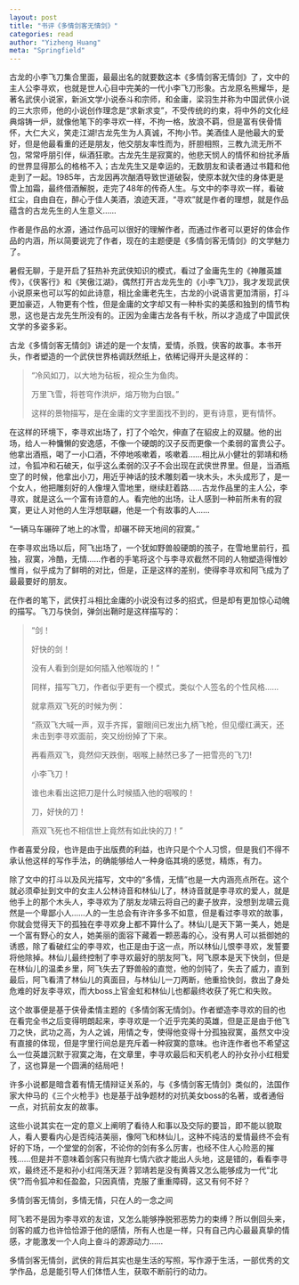 ```yaml
---
layout: post
title: "书评《多情剑客无情剑》"
categories: read
author: "Yizheng Huang"
meta: "Springfield"
---
```


古龙的小李飞刀集合里面，最最出名的就要数这本《多情剑客无情剑》了，文中的主人公李寻欢，也就是世人心目中完美的一代小李飞刀形象。古龙原名熊耀华，是著名武侠小说家，新派文学小说泰斗和宗师，和金庸，梁羽生并称为中国武侠小说的三大宗师，他的小说创作理念是“求新求变”，不受传统的约束，将中外的文化经典熔铸一炉，就像他笔下的李寻欢一样，不拘一格，放浪不羁，但是富有侠骨情怀，大仁大义，笑走江湖!古龙先生为人真诚，不拘小节。美酒佳人是他最大的爱好，但是他最看重的还是朋友，他交朋友率性而为，肝胆相照，三教九流无所不包，常常呼朋引伴，纵酒狂歌。古龙先生是寂寞的，他悲天悯人的情怀和纷扰矛盾的世界显得那么的格格不入；古龙先生又是幸运的，无数朋友和读者通过书籍和他走到了一起。1985年，古龙因再次酗酒导致世道破裂，使原本就欠佳的身体更是雪上加霜，最终借酒解脱，走完了48年的传奇人生。与文中的李寻欢一样，看破红尘，自由自在，醉心于佳人美酒，浪迹天涯，“寻欢”就是作者的理想，就是作品蕴含的古龙先生的人生意义……

作者是作品的水源，通过作品可以很好的理解作者，而通过作者可以更好的体会作品的内涵，所以简要说完了作者，现在的主题便是《多情剑客无情剑》的文学魅力了。

暑假无聊，于是开启了狂热补充武侠知识的模式，看过了金庸先生的《神雕英雄传》，《侠客行》和《笑傲江湖》，偶然打开古龙先生的《小李飞刀》，我才发现武侠小说原来也可以写的如此诗意，相比金庸老先生，古龙的小说语言更加清丽，打斗更加豪迈，人物更有个性，但是金庸的文字却又有一种朴实的美感和独到的情节构思，这也是古龙先生所没有的。正因为金庸古龙各有千秋，所以才造成了中国武侠文学的多姿多彩。


古龙《多情剑客无情剑》讲述的是一个友情，爱情，杀戮，侠客的故事。本书开头，作者塑造的一个武侠世界格调跃然纸上，依稀记得开头是这样的：


>“冷风如刀，以大地为砧板，视众生为鱼肉。
>
>万里飞雪，将苍穹作洪炉，熔万物为白银。”
>
>这样的景物描写，是在金庸的文字里面找不到的，更有诗意，更有情怀。
>


在这样的环境下，李寻欢出场了，打了个哈欠，伸直了在貂皮上的双腿。他的出场，给人一种慵懒的安逸感，不像一个硬朗的汉子反而更像一个柔弱的富贵公子。他拿出酒瓶，喝了一小口酒，不停地咳嗽着，咳嗽着……相比从小健壮的郭靖和杨过，令狐冲和石破天，似乎这么柔弱的汉子不会出现在武侠世界里。但是，当酒瓶空了的时候，他拿出小刀，用近乎神话的技术雕刻着一块木头，木头成形了，是一个女人，他把雕刻好的人像埋入雪地里，继续赶着路……古龙作品里的主人公，李寻欢，就是这么一个富有诗意的人。看完他的出场，让人感到一种前所未有的寂寞，更让人对他的人生浮想联翩，他是一个有故事的人……

“一辆马车碾碎了地上的冰雪，却碾不碎天地间的寂寞。”

在李寻欢出场以后，阿飞出场了，一个犹如野兽般硬朗的孩子，在雪地里前行，孤独，寂寞，冷酷，无情……作者的手笔将这个与李寻欢截然不同的人物塑造得惟妙惟肖，似乎成为了鲜明的对比，但是，正是这样的差别，使得李寻欢和阿飞成为了最最要好的朋友。

在作者的笔下，武侠打斗相比金庸的小说没有过多的招式，但是却有更加惊心动魄的描写。飞刀与快剑，弹剑出鞘时是这样描写的：

>“剑！
>
>好快的剑！
>
>没有人看到剑是如何插入他喉咙的！”
>
>同样，描写飞刀，作者似乎更有一个模式，类似个人签名的个性风格……
>
>就拿燕双飞死的时候为例：
>
>“燕双飞大喊一声，双手齐挥，霎眼间已发出九柄飞枪，但见缨红满天，还未击到李寻欢面前，突又纷纷掉了下来。
>
>再看燕双飞，竟然仰天跌倒，咽喉上赫然已多了一把雪亮的飞刀!
>
>小李飞刀！
>
>谁也未看出这把刀是什么时候插入他的咽喉的！
>
>刀，好快的刀！
>
>燕双飞死也不相信世上竟然有如此快的刀！”
>


作者喜爱分段，也许是由于出版费的利益，也许只是个个人习惯，但是我们不得不承认他这样的写作手法，的确能够给人一种身临其境的感觉，精炼，有力。

除了文中的打斗以及风光描写，文中的“多情，无情”也是一大内涵亮点所在。这个就必须牵扯到文中的女主人公林诗音和林仙儿了，林诗音就是李寻欢的爱人，就是他手上的那个木头人，李寻欢为了朋友龙啸云将自己的妻子放弃，没想到龙啸云竟然是一个卑鄙小人……人的一生总会有许许多多不如意，但是看过李寻欢的故事，你就会觉得天下的孤独在李寻欢身上都不算什么了。林仙儿是天下第一美人，她是一个富有野心的女人，她美丽的面容下藏着一颗恶毒的心，没有男人可以抵御她的诱惑，除了看破红尘的李寻欢，也正是由于这一点，所以林仙儿恨李寻欢，发誓要将他除掉。林仙儿最终控制了李寻欢最好的朋友阿飞，阿飞原本是天下快剑，但是在林仙儿的温柔乡里，阿飞失去了野兽般的直觉，他的剑钝了，失去了威力，直到最后，阿飞看清了林仙儿的真面目，与林仙儿一刀两断，他重拾快剑，救出了身处危难的好友李寻欢，而大boss上官金虹和林仙儿也都最终收获了死亡和失败。

这个故事便是基于侠骨柔情主题的《多情剑客无情剑》。作者塑造李寻欢的目的也在看完全书之后变得明朗起来，李寻欢是一个近乎完美的英雄，但是正是由于他飞刀之快，武功之高，为人之诚，用情之专，使得他变得十分孤独寂寞，虽然文中没有直接的体现，但是字里行间总是充斥着一种寂寞的意味。也许连作者也不希望这么一位英雄沉默于寂寞之海，在文章里，李寻欢最后和天机老人的孙女孙小红相爱了，这也算是一个圆满的结局吧！

许多小说都是暗含着有情无情辩证关系的，与《多情剑客无情剑》类似的，法国作家大仲马的《三个火枪手》也是基于战争题材的对抗美女boss的名著，或者通俗一点，对抗前女友的故事。

这些小说其实在一定的意义上阐明了看待人和事以及交际的要旨，即不能以貌取人，看人要看内心是否纯洁美丽，像阿飞和林仙儿，这种不纯洁的爱情最终不会有好的下场，一个堂堂的剑客，不论你的剑有多么厉害，也经不住人心险恶的摧残……但是并不意味着剑客只有抛弃七情六欲才能出人头地，这是错的，看看李寻欢，最终还不是和孙小红闯荡天涯？郭靖若是没有黄蓉又怎么能够成为一代“北侠”?而令狐冲和任盈盈，只因真情，克服了重重障碍，这又有何不好？

多情剑客无情剑，多情无情，只在人的一念之间

阿飞若不是因为李寻欢的友谊，又怎么能够挣脱邪恶势力的束缚？所以倒回头来，剑客的威力也许恰恰源于他的感情，所有人也是一样，只有自己内心最最真挚的情感，才能激发一个人向上奋斗的源源动力……

多情剑客无情剑，武侠的背后其实也是生活的写照，写作源于生活，一部优秀的文学作品，总是能引导人们体悟人生，获取不断前行的动力。
